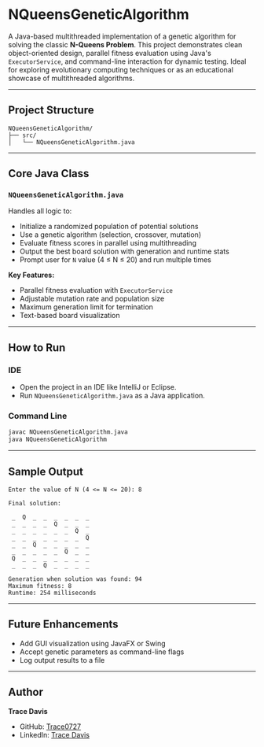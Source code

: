 # NQueensGeneticAlgorithm

A Java-based multithreaded implementation of a genetic algorithm for solving the classic **N-Queens Problem**. This project demonstrates clean object-oriented design, parallel fitness evaluation using Java's `ExecutorService`, and command-line interaction for dynamic testing. Ideal for exploring evolutionary computing techniques or as an educational showcase of multithreaded algorithms.

---

## Project Structure

```
NQueensGeneticAlgorithm/
├── src/
│   └── NQueensGeneticAlgorithm.java
```

---



## Core Java Class

### `NQueensGeneticAlgorithm.java`
Handles all logic to:
- Initialize a randomized population of potential solutions
- Use a genetic algorithm (selection, crossover, mutation)
- Evaluate fitness scores in parallel using multithreading
- Output the best board solution with generation and runtime stats
- Prompt user for `N` value (4 ≤ N ≤ 20) and run multiple times

**Key Features:**
- Parallel fitness evaluation with `ExecutorService`
- Adjustable mutation rate and population size
- Maximum generation limit for termination
- Text-based board visualization

---



## How to Run

### IDE
- Open the project in an IDE like IntelliJ or Eclipse.
- Run `NQueensGeneticAlgorithm.java` as a Java application.

### Command Line
```bash
javac NQueensGeneticAlgorithm.java
java NQueensGeneticAlgorithm
```

---



## Sample Output

```
Enter the value of N (4 <= N <= 20): 8

Final solution:

 _  Q  _  _  _  _  _  _ 
 _  _  _  _  Q  _  _  _ 
 _  _  _  _  _  _  Q  _ 
 _  _  _  _  _  _  _  Q 
 _  _  Q  _  _  _  _  _ 
 _  _  _  _  _  Q  _  _ 
 Q  _  _  _  _  _  _  _ 
 _  _  _  Q  _  _  _  _ 

Generation when solution was found: 94  
Maximum fitness: 8  
Runtime: 254 milliseconds
```

---



## Future Enhancements

- Add GUI visualization using JavaFX or Swing  
- Accept genetic parameters as command-line flags  
- Log output results to a file  

---



## Author  
**Trace Davis**  
- GitHub: [Trace0727](https://github.com/Trace0727)  
- LinkedIn: [Trace Davis](https://www.linkedin.com/in/trace-d-926380138/)
